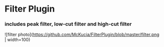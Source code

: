# Filter Plugin
### includes peak filter, low-cut filter and high-cut filter
![filter photo](https://github.com/McKucia/FilterPlugin/blob/master/filter.png | width=100)
